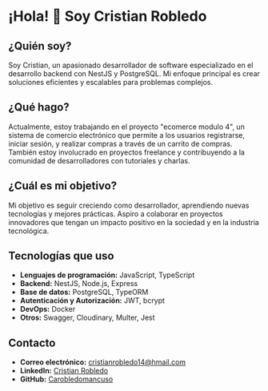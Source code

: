 # ¡Hola! 👋 Soy Cristian Robledo

## ¿Quién soy?
Soy Cristian, un apasionado desarrollador de software especializado en el desarrollo backend con NestJS y PostgreSQL. Mi enfoque principal es crear soluciones eficientes y escalables para problemas complejos.

## ¿Qué hago?
Actualmente, estoy trabajando en el proyecto "ecomerce modulo 4", un sistema de comercio electrónico que permite a los usuarios registrarse, iniciar sesión, y realizar compras a través de un carrito de compras. También estoy involucrado en proyectos freelance y contribuyendo a la comunidad de desarrolladores con tutoriales y charlas.

## ¿Cuál es mi objetivo?
Mi objetivo es seguir creciendo como desarrollador, aprendiendo nuevas tecnologías y mejores prácticas. Aspiro a colaborar en proyectos innovadores que tengan un impacto positivo en la sociedad y en la industria tecnológica.

## Tecnologías que uso
- **Lenguajes de programación:** JavaScript, TypeScript
- **Backend:** NestJS, Node.js, Express
- **Base de datos:** PostgreSQL, TypeORM
- **Autenticación y Autorización:** JWT, bcrypt
- **DevOps:** Docker
- **Otros:** Swagger, Cloudinary, Multer, Jest

## Contacto
- **Correo electrónico:** cristianrobledo14@hmail.com
- **LinkedIn:** [Cristian Robledo](https://www.linkedin.com/in/cristian-robledo14)
- **GitHub:** [Carobledomancuso](https://github.com/Carobledomancuso)
